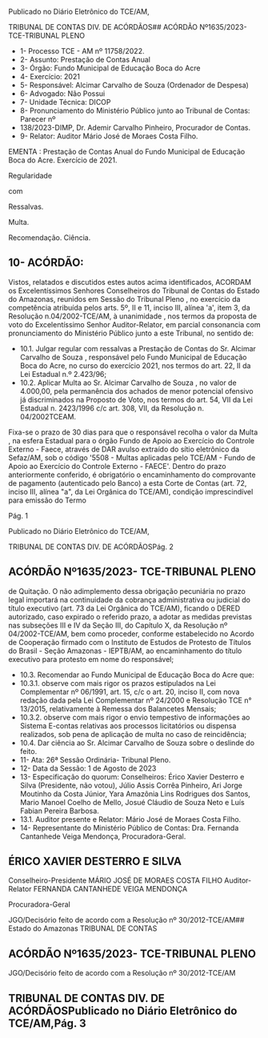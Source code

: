 Publicado  no  Diário  Eletrônico do TCE/AM,

TRIBUNAL DE CONTAS DIV. DE ACÓRDÃOS## ACÓRDÃO Nº1635/2023- TCE-TRIBUNAL PLENO

- 1- Processo TCE - AM nº 11758/2022.
- 2- Assunto: Prestação de Contas Anual
- 3- Órgão: Fundo Municipal de Educação Boca do Acre
- 4- Exercício: 2021
- 5- Responsável: Alcimar Carvalho de Souza (Ordenador de Despesa)
- 6- Advogado: Não Possui
- 7- Unidade Técnica: DICOP
- 8- Pronunciamento  do  Ministério  Público  junto  ao  Tribunal  de  Contas: Parecer  nº
- 138/2023-DIMP, Dr. Ademir Carvalho Pinheiro, Procurador de Contas.
- 9- Relator: Auditor Mário José de Moraes Costa Filho.

EMENTA : Prestação  de  Contas  Anual  do  Fundo Municipal de Educação Boca do Acre. Exercício de 2021.

Regularidade

com

Ressalvas.

Multa.

Recomendação. Ciência.

## 10-  ACÓRDÃO:

Vistos, relatados e discutidos estes autos acima identificados, ACORDAM os Excelentíssimos Senhores Conselheiros do Tribunal de Contas do Estado do Amazonas, reunidos em Sessão do Tribunal Pleno , no exercício da competência atribuída pelos arts. 5º, II e 11, inciso III, alínea 'a', item 3, da Resolução n.04/2002-TCE/AM, à unanimidade , nos  termos  da  proposta  de  voto  do  Excelentíssimo  Senhor  Auditor-Relator, em parcial consonancia com pronunciamento do Ministério Público junto a este Tribunal, no sentido de:

- 10.1. Julgar regular com ressalvas a Prestação de Contas do Sr. Alcimar Carvalho  de  Souza ,  responsável  pelo Fundo  Municipal  de  Educação Boca do Acre, no curso do exercício 2021, nos termos do art. 22, II da Lei Estadual n.º 2.423/96;
- 10.2. Aplicar Multa ao Sr. Alcimar  Carvalho  de  Souza , no  valor de 4.000,00, pela permanência dos achados de menor potencial ofensivo já discriminados  na  Proposto  de  Voto,  nos  termos  do  art.  54,  VII  da  Lei Estadual  n.  2423/1996  c/c  art.  308,  VII,  da  Resolução  n.  04/2002TCEAM.

Fixa-se o prazo de 30 dias para que o responsável recolha o valor da Multa , na esfera Estadual para o órgão Fundo de Apoio ao Exercício do Controle  Externo  -  Faece,  através  de  DAR  avulso  extraído  do  sítio eletrônico  da  Sefaz/AM,  sob  o  código  '5508  -  Multas  aplicadas  pelo TCE/AM - Fundo de Apoio ao Exercício do Controle Externo - FAECE'. Dentro do prazo anteriormente conferido, é obrigatório o encaminhamento  do  comprovante  de  pagamento  (autenticado  pelo Banco)  a  esta  Corte  de  Contas  (art.  72,  inciso  III,  alínea  "a",  da  Lei Orgânica do TCE/AM), condição imprescindível para emissão do Termo

Pág. 1

Publicado  no  Diário  Eletrônico do TCE/AM,

TRIBUNAL DE CONTAS DIV. DE ACÓRDÃOSPág. 2

## ACÓRDÃO Nº1635/2023- TCE-TRIBUNAL PLENO

de Quitação. O não adimplemento dessa obrigação pecuniária no prazo legal importará na continuidade da cobrança administrativa ou judicial do título executivo (art. 73 da Lei Orgânica do TCE/AM), ficando o DERED autorizado, caso  expirado o referido prazo, a adotar as medidas previstas  nas  subseções  III  e  IV  da  Seção  III,  do  Capítulo  X,  da Resolução nº 04/2002-TCE/AM, bem como proceder, conforme estabelecido  no  Acordo  de  Cooperação  firmado  com  o  Instituto  de Estudos de Protesto de Títulos do Brasil - Seção Amazonas - IEPTB/AM, ao  encaminhamento  do  título  executivo  para  protesto  em  nome  do responsável;

- 10.3. Recomendar ao Fundo Municipal de Educação Boca do Acre que:
- 10.3.1. observe  com  mais  rigor  os  prazos  estipulados  na  Lei Complementar  nº  06/1991,  art.  15,  c/c  o  art.  20,  inciso  II, com nova redação dada pela Lei Complementar nº 24/2000 e Resolução TCE n° 13/2015, relativamente à Remessa dos Balancetes Mensais;
- 10.3.2. observe com mais rigor o envio tempestivo de informações ao Sistema E-contas relativas aos processos licitatórios ou dispensa  realizados,  sob  pena  de  aplicação  de  multa  no caso de reincidência;
- 10.4. Dar ciência ao Sr.  Alcimar Carvalho de Souza sobre  o  deslinde  do feito.
- 11-  Ata: 26ª Sessão Ordinária- Tribunal Pleno.
- 12-  Data da Sessão: 1 de Agosto de 2023
- 13-  Especificação do quorum: Conselheiros: Érico Xavier Desterro e Silva (Presidente, não  votou),  Júlio  Assis  Corrêa  Pinheiro,  Ari  Jorge  Moutinho  da  Costa  Júnior,  Yara Amazônia Lins Rodrigues dos Santos, Mario Manoel Coelho de Mello, Josué Cláudio de Souza Neto e Luís Fabian Pereira Barbosa.
- 13.1. Auditor presente e Relator: Mário José de Moraes Costa Filho.
- 14-  Representante do Ministério Público de Contas: Dra. Fernanda Cantanhede Veiga Mendonça, Procuradora-Geral.

## ÉRICO XAVIER DESTERRO E SILVA

Conselheiro-Presidente MÁRIO JOSÉ DE MORAES COSTA FILHO Auditor-Relator FERNANDA CANTANHEDE VEIGA MENDONÇA

Procuradora-Geral

JGO/Decisório feito de acordo com a Resolução nº 30/2012-TCE/AM## Estado do Amazonas TRIBUNAL DE CONTAS

## ACÓRDÃO Nº1635/2023- TCE-TRIBUNAL PLENO

JGO/Decisório feito de acordo com a Resolução nº 30/2012-TCE/AM

## TRIBUNAL DE CONTAS DIV. DE ACÓRDÃOSPublicado  no  Diário  Eletrônico do TCE/AM,Pág. 3